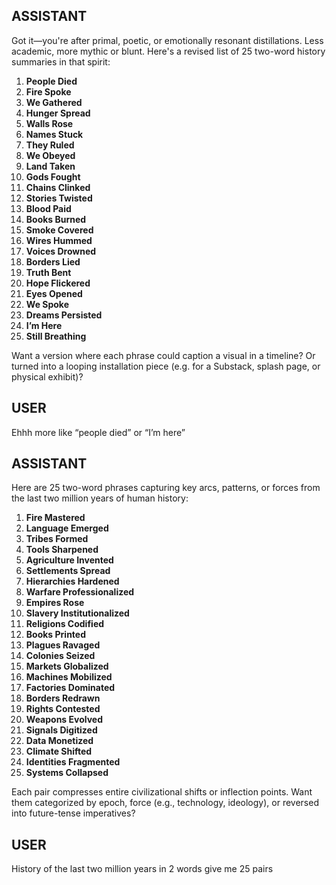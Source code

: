 ## ASSISTANT
Got it—you're after primal, poetic, or emotionally resonant distillations. Less academic, more mythic or blunt. Here's a revised list of 25 two-word history summaries in that spirit:

1. **People Died**  
2. **Fire Spoke**  
3. **We Gathered**  
4. **Hunger Spread**  
5. **Walls Rose**  
6. **Names Stuck**  
7. **They Ruled**  
8. **We Obeyed**  
9. **Land Taken**  
10. **Gods Fought**  
11. **Chains Clinked**  
12. **Stories Twisted**  
13. **Blood Paid**  
14. **Books Burned**  
15. **Smoke Covered**  
16. **Wires Hummed**  
17. **Voices Drowned**  
18. **Borders Lied**  
19. **Truth Bent**  
20. **Hope Flickered**  
21. **Eyes Opened**  
22. **We Spoke**  
23. **Dreams Persisted**  
24. **I’m Here**  
25. **Still Breathing**

Want a version where each phrase could caption a visual in a timeline? Or turned into a looping installation piece (e.g. for a Substack, splash page, or physical exhibit)?

## USER
Ehhh more like “people died” or “I’m here”

## ASSISTANT
Here are 25 two-word phrases capturing key arcs, patterns, or forces from the last two million years of human history:

1. **Fire Mastered**  
2. **Language Emerged**  
3. **Tribes Formed**  
4. **Tools Sharpened**  
5. **Agriculture Invented**  
6. **Settlements Spread**  
7. **Hierarchies Hardened**  
8. **Warfare Professionalized**  
9. **Empires Rose**  
10. **Slavery Institutionalized**  
11. **Religions Codified**  
12. **Books Printed**  
13. **Plagues Ravaged**  
14. **Colonies Seized**  
15. **Markets Globalized**  
16. **Machines Mobilized**  
17. **Factories Dominated**  
18. **Borders Redrawn**  
19. **Rights Contested**  
20. **Weapons Evolved**  
21. **Signals Digitized**  
22. **Data Monetized**  
23. **Climate Shifted**  
24. **Identities Fragmented**  
25. **Systems Collapsed**

Each pair compresses entire civilizational shifts or inflection points. Want them categorized by epoch, force (e.g., technology, ideology), or reversed into future-tense imperatives?

## USER
History of the last two million years in 2 words give me 25 pairs 